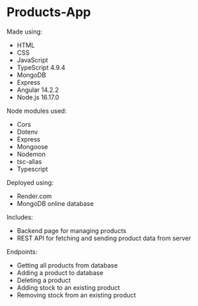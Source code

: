 # Products-App

Made using:
* HTML
* CSS
* JavaScript
* TypeScript 4.9.4
* MongoDB
* Express
* Angular 14.2.2
* Node.js 16.17.0

Node modules used:
* Cors
* Dotenv
* Express
* Mongoose
* Nodemon
* tsc-alias
* Typescript

Deployed using:
* Render.com
* MongoDB online database

Includes:
* Backend page for managing products
* REST API for fetching and sending product data from server

Endpoints:
* Getting all products from database
* Adding a product to database
* Deleting a product
* Adding stock to an existing product
* Removing stock from an existing product
